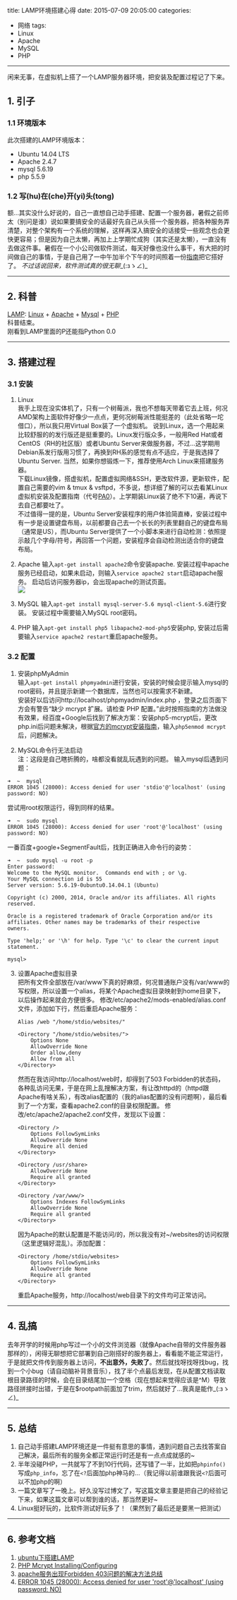 title: LAMP环境搭建心得
date: 2015-07-09 20:05:00
categories:
- 网络
tags:
- Linux
- Apache
- MySQL
- PHP

---

闲来无事，在虚拟机上搭了一个LAMP服务器环境，把安装及配置过程记了下来。

<!-- more -->

## 1. 引子
### 1.1 环境版本
此次搭建的LAMP环境版本：

* Ubuntu 14.04 LTS
* Apache 2.4.7
* mysql 5.6.19
* php 5.5.9
    
### 1.2 写(hu)在(che)开(yi)头(tong)

额…其实没什么好说的，自己一直想自己动手搭建、配置一个服务器，暑假之前师太（别问是谁）说如果要搞安全的话最好先自己从头搭一个服务器，把各种服务弄清楚，对整个架构有一个系统的理解，这样再深入搞安全的话接受一些观念也会更快更容易；但是因为自己太懒，再加上上学期忙成狗（其实还是太懒），一直没有去做这件事。暑假在一个小公司做软件测试，每天好像也没什么事干，有大把的时间做自己的事情，于是自己用了一中午加半个下午的时间照着一份[指南](http://segmentfault.com/q/1010000002397754)把它搭好了。 _不过话说回来，软件测试真的很无聊_\_(:зゝ∠)\_

---
## 2. 科普
[LAMP](https://zh.wikipedia.org/wiki/LAMP): [Linux](https://zh.wikipedia.org/wiki/Linux) + [Apache](https://zh.wikipedia.org/wiki/Apache_HTTP_Server) + [Mysql](https://zh.wikipedia.org/wiki/MySQL) + [PHP](https://zh.wikipedia.org/wiki/PHP)     
科普结束。   
刚看到LAMP里面的P还能指Python 0.0

---
## 3. 搭建过程
### 3.1 安装   
1. Linux    
我手上现在没实体机了，只有一个树莓派，我也不想每天带着它去上班，何况AMD架构上面软件好像少一点点，更何况树莓派性能挺差的（此处省略一坨借口），所以我只用Virtual Box装了一个虚拟机。
说到Linux，选一个用起来比较舒服的的发行版还是挺重要的。Linux发行版众多，一般用Red Hat或者CentOS（RH的社区版）或者Ubuntu Server来做服务器，不过…这学期用Debian系发行版用习惯了，再换到RH系的感觉有点不适应，于是我选择了Ubuntu Server. 当然，如果你想锻炼一下，推荐使用Arch Linux来搭建服务器。     
下载Linux镜像，搭虚拟机，配置虚拟网络&SSH，更改软件源，更新软件，配置自己需要的vim & tmux & vsftpd，不多说，想详细了解的可以去看某Linux虚拟机安装及配置指南（代号[PA0](http://cslab.nju.edu.cn/ics/index.php/Ics:2013/PA0)）。上学期装Linux装了绝不下10遍，再说下去自己都要吐了。       
不过值得一提的是，Ubuntu Server安装程序的用户体验简直棒，安装过程中有一步是设置键盘布局，以前都要自己去一个长长的列表里翻自己的键盘布局（通常是US），而Ubuntu Server提供了一个小脚本来进行自动检测：依照提示敲几个字母/符号，再回答一个问题，安装程序会自动检测出适合你的键盘布局。

2. Apache
输入`apt-get install apache2`命令安装apache.
安装过程中apache服务已经启动，如果未启动，则输入`service apache2 start`启动apache服务。
启动后访问服务器ip，会出现apache的测试页面。    
![](/pics/apache.jpg)

3. MySQL
输入`apt-get install mysql-server-5.6 mysql-client-5.6`进行安装。
安装过程中需要输入MySQL root密码。 

4. PHP
输入`apt-get install php5 libapache2-mod-php5`安装php, 安装过后需要输入`service apache2 restart`重启apache服务。

### 3.2 配置
1. 安装phpMyAdmin    
输入`apt-get install phpmyadmin`进行安装，安装的时候会提示输入mysql的root密码，并且提示新建一个数据库，当然也可以按需求不新建。  
安装好以后访问http://localhost/phpmyadmin/index.php ，登录之后页面下方会有警告“缺少 mcrypt 扩展。请检查 PHP 配置。”此时按照指南的方法做没有效果，经百度+Google后找到了解决方案：安装php5-mcrypt后，更改php.ini后问题未解决，根据[官方的mcrypt安装指南](http://php.net/manual/en/mcrypt.setup.php)，输入`php5enmod mcrypt`后，问题解决。

2. MySQL命令行无法启动     
注：这段是自己瞎折腾的，啥都没看就乱玩遇到的问题。
输入mysql后遇到问题：
  ```
  ➜  ~  mysql
  ERROR 1045 (28000): Access denied for user 'stdio'@'localhost' (using password: NO)
  ```

  尝试用root权限运行，得到同样的结果。
  ```
  ➜  ~  sudo mysql
  ERROR 1045 (28000): Access denied for user 'root'@'localhost' (using password: NO)
  ```

  一番百度+google+SegmentFault后，找到正确进入命令行的姿势：
  ```
  ➜  ~  sudo mysql -u root -p
  Enter password:
  Welcome to the MySQL monitor.  Commands end with ; or \g.
  Your MySQL connection id is 55
  Server version: 5.6.19-0ubuntu0.14.04.1 (Ubuntu)
  
  Copyright (c) 2000, 2014, Oracle and/or its affiliates. All rights reserved.
  
  Oracle is a registered trademark of Oracle Corporation and/or its
  affiliates. Other names may be trademarks of their respective
  owners.
  
  Type 'help;' or '\h' for help. Type '\c' to clear the current input statement.
  
  mysql>
  ```
3. 设置Apache虚拟目录     
把所有文件全部放在/var/www下真的好麻烦，何况普通账户没有/var/www的写权限，所以设置一个alias，将某个Apache虚拟目录映射到home目录下，以后操作起来就会方便很多。
修改/etc/apache2/mods-enabled/alias.conf文件，添加如下行，然后重启Apache服务：
    ```
    Alias /web "/home/stdio/websites/"
    
    <Directory "/home/stdio/websites/">
        Options None 
        AllowOverride None
        Order allow,deny
        Allow from all
    </Directory>
    ```
    然而在我访问http://localhost/web时，却得到了503 Forbidden的状态码，各种乱访问无果，于是在网上乱搜解决方案，有让改httpd的（httpd跟Apache有啥关系），有改alias配置的（我的alias配置的没有问题啊），最后看到了一个方案，查看apache2.conf的目录权限配置。
    修改/etc/apache2/apache2.conf文件，发现以下设置：
    ```
    <Directory />
        Options FollowSymLinks
        AllowOverride None
        Require all denied
    </Directory>

    <Directory /usr/share>
        AllowOverride None
        Require all granted
    </Directory>
    
    <Directory /var/www/>
        Options Indexes FollowSymLinks
        AllowOverride None
        Require all granted
    </Directory>
    ```
    因为Apache的默认配置是不能访问/的，所以我没有对~/websites的访问权限（这里逻辑好混乱）。添加配置：
    ```
    <Directory /home/stdio/websites>
        Options FollowSymLinks
        AllowOverride None
        Require all granted
    </Directory>
    ```
    重启Apache服务，http://localhost/web目录下的文件均可正常访问。
    
---
## 4. 乱搞
去年开学的时候用php写过一个小的文件浏览器（就像Apache自带的文件服务器那样的），闲得无聊想把它部署到自己刚搭好的服务器上，看看能不能正常运行，于是就把文件传到服务器上访问，**不出意外，失败了**。然后就找呀找呀找bug，找到一个小bug（请自动脑补背景音乐），找了半个点最后发现，在从配置文档读取根目录路径的时候，会在目录结尾加一个空格（现在想起来觉得应该是^M）导致路径拼接时出错，于是在$rootpath前面加了trim，然后就好了…我真是能作\_(:зゝ∠)\_

---
## 5. 总结
1. 自己动手搭建LAMP环境还是一件挺有意思的事情，遇到问题自己去找答案自己解决，最后所有的服务全都正常运行时还是有一点点成就感的~
2. 半年没碰PHP，一共就写了不到10行代码，还写错了一半，比如把`phpinfo()`写成`php_info`，忘了在`<?`后面加php神马的…（我记得以前谁跟我说`<?`后面可以不加php的啊）
3. 一篇文章写了一晚上。好久没写过博文了，写这篇文章主要是把自己的经验记下来，如果这篇文章可以帮到谁的话，那当然更好~
4. Linux挺好玩的，比软件测试好玩多了！（果然到了最后还是要黑一把测试）

---
## 6. 参考文档
1. [ubuntu下搭建LAMP](http://segmentfault.com/a/1190000000619342)
2. [PHP Mcrypt Installing/Configuring](http://php.net/manual/en/mcrypt.setup.php)
3. [apache服务出现Forbidden 403问题的解决方法总结](http://www.douban.com/note/410696698/)
4. [ERROR 1045 (28000): Access denied for user 'root'@'localhost' (using password: NO)](http://segmentfault.com/q/1010000000263069)
